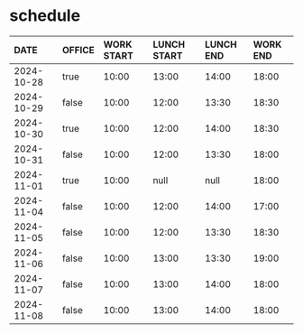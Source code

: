 # schedule

| DATE | OFFICE | WORK START | LUNCH START | LUNCH END | WORK END |
| :-- | :-- | :-- | :-- | :-- | :-- |
| 2024-10-28 | true | 10:00 | 13:00 | 14:00 | 18:00 |
| 2024-10-29 | false | 10:00 | 12:00 | 13:30 | 18:30 |
| 2024-10-30 | true | 10:00 | 12:00 | 14:00 | 18:30 |
| 2024-10-31 | false | 10:00 | 12:00 | 13:30 | 18:00 |
| 2024-11-01 | true | 10:00 | null | null | 18:00 |
| 2024-11-04 | false | 10:00 | 12:00 | 14:00 | 17:00 |
| 2024-11-05 | false | 10:00 | 12:00 | 13:30 | 18:30 |
| 2024-11-06 | false | 10:00 | 13:00 | 13:30 | 19:00 |
| 2024-11-07 | false | 10:00 | 13:00 | 14:00 | 18:00 |
| 2024-11-08 | false | 10:00 | 13:00 | 14:00 | 18:00 |
